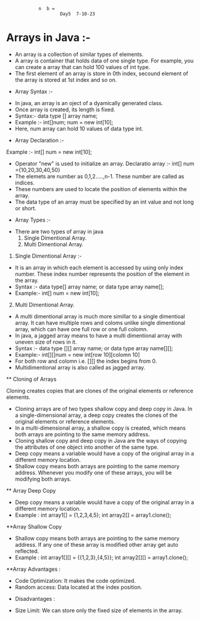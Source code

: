 				n  b =	
						Day5  7-10-23

# Arrays in Java :-

- An array is a collection of similar types of elements.
- A array is container that holds data of one single type. For example, you can create
  a array that can hold 100 values of int type.
- The first element of an array is store in 0th index, secound element of the array is
  stored at 1st index and so on.

* Array Syntax :- 

- In java, an array is an oject of a dyamically generated class.
- Once array is created, its length is fixed.
- Syntax:- data type [] array name;
- Example :- int[]num;
             num = new int[10];
- Here, num array can hold 10 values of data type int.

* Array Declaration :-
 
Example :- int[] num = new int[10];
- Operator "new" is used to initialize an array.
Declaratio array :-  int[] num ={10,20,30,40,50}
- The elemets are number as 0,1,2.....,n-1. These number are called as indices.
- These numbers are used to locate the position of elements within the array.
- The data type of an array must be specified by an int value and not long or short.

* Array Types :-

- There are two types of array in java
  1. Single Dimentional Array.
  2. Multi Dimentional Array.

1. Single Dimentional Array :-
- It is an array in which each element is accessed by using only index number. These index number
  represents the position of the element in the array.
- Syntax :- data type[] array name;
                   or
            data type array name[];
- Example:- int[] num = new int[10];

2. Multi Dimentional Array.
- A multi dimentional array is much more simillar to a single dimentioal array. It can have multiple
  rows and coloms unlike single dimentional array, which can have one full row or one full colomn.
- In java, a jagged array means to have a multi dimentional array with uneven size of rows in it.
- Syntax :- data type [][] array name;
                    or
            data type array name[][];
- Example:- int[][]num = new int[row 10][colomn 10]
- For both row and colomn i.e. [][] the index begins from 0. 
- Multidimentional array is also called as jagged array.

** Cloning of Arrays
   
Cloning creates copies that are clones of the original elements or reference elements.
- Cloning arrays are of two types shallow copy and deep copy in Java.
In a single-dimensional array, a deep copy creates the clones of the original elements or reference elements.
- In a multi-dimensional array, a shallow copy is created, which means both arrays are pointing to the same 
memory address.
- Cloning shallow copy and deep copy in Java are the ways of copying the attributes of one object into another of 
the same type.
- Deep copy means a variable would have a copy of the original array in a different memory location.
- Shallow copy means both arrays are pointing to the same memory address. Whenever you modify one of 
these arrays, you will be modifying both arrays.

** Array Deep Copy
  
- Deep copy means a variable would have a copy of the original array in a different memory location.
- Example : int array1[] = {1,2,3,4,5};
int array2[] = array1.clone();

**Array Shallow Copy

- Shallow copy means both arrays are pointing to the same memory address. If any one of these array is 
modified other array get auto reflected.
- Example : int array1[][] = {{1,2,3},{4,5}};
int array2[][] = array1.clone();

**Array Advantages :

- Code Optimization: It makes the code optimized.
- Random access: Data located at the index position.
* Disadvantages :
- Size Limit: We can store only the fixed size of elements in the array.

